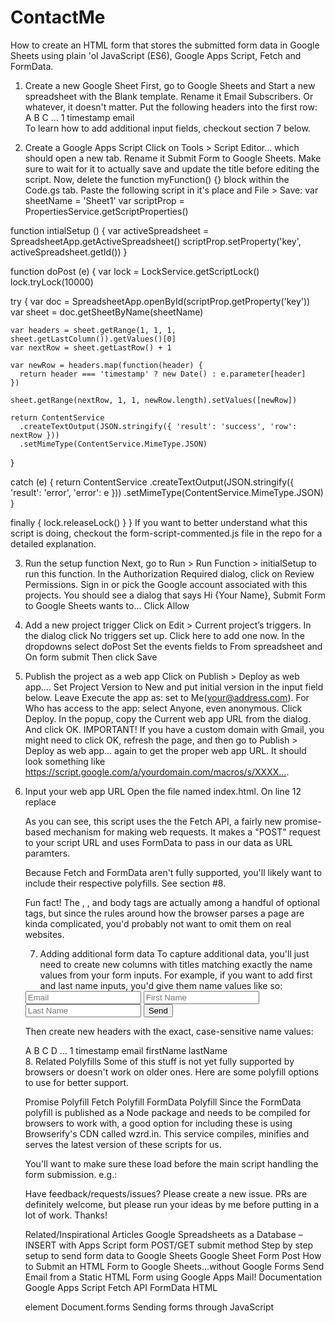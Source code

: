 # ContactMe

How to create an HTML form that stores the submitted form data in Google Sheets using plain 'ol JavaScript (ES6), Google Apps Script, Fetch and FormData.
1. Create a new Google Sheet
First, go to Google Sheets and Start a new spreadsheet with the Blank template.
Rename it Email Subscribers. Or whatever, it doesn't matter.
Put the following headers into the first row:
A	B	C	...
1	timestamp	email		
To learn how to add additional input fields, checkout section 7 below.

2. Create a Google Apps Script
Click on Tools > Script Editor… which should open a new tab.
Rename it Submit Form to Google Sheets. Make sure to wait for it to actually save and update the title before editing the script.
Now, delete the function myFunction() {} block within the Code.gs tab.
Paste the following script in it's place and File > Save:
var sheetName = 'Sheet1'
var scriptProp = PropertiesService.getScriptProperties()

function intialSetup () {
  var activeSpreadsheet = SpreadsheetApp.getActiveSpreadsheet()
  scriptProp.setProperty('key', activeSpreadsheet.getId())
}

function doPost (e) {
  var lock = LockService.getScriptLock()
  lock.tryLock(10000)

  try {
    var doc = SpreadsheetApp.openById(scriptProp.getProperty('key'))
    var sheet = doc.getSheetByName(sheetName)

    var headers = sheet.getRange(1, 1, 1, sheet.getLastColumn()).getValues()[0]
    var nextRow = sheet.getLastRow() + 1

    var newRow = headers.map(function(header) {
      return header === 'timestamp' ? new Date() : e.parameter[header]
    })

    sheet.getRange(nextRow, 1, 1, newRow.length).setValues([newRow])

    return ContentService
      .createTextOutput(JSON.stringify({ 'result': 'success', 'row': nextRow }))
      .setMimeType(ContentService.MimeType.JSON)
  }

  catch (e) {
    return ContentService
      .createTextOutput(JSON.stringify({ 'result': 'error', 'error': e }))
      .setMimeType(ContentService.MimeType.JSON)
  }

  finally {
    lock.releaseLock()
  }
}
If you want to better understand what this script is doing, checkout the form-script-commented.js file in the repo for a detailed explanation.

3. Run the setup function
Next, go to Run > Run Function > initialSetup to run this function.
In the Authorization Required dialog, click on Review Permissions.
Sign in or pick the Google account associated with this projects.
You should see a dialog that says Hi {Your Name}, Submit Form to Google Sheets wants to...
Click Allow
4. Add a new project trigger
Click on Edit > Current project’s triggers.
In the dialog click No triggers set up. Click here to add one now.
In the dropdowns select doPost
Set the events fields to From spreadsheet and On form submit
Then click Save
5. Publish the project as a web app
Click on Publish > Deploy as web app….
Set Project Version to New and put initial version in the input field below.
Leave Execute the app as: set to Me(your@address.com).
For Who has access to the app: select Anyone, even anonymous.
Click Deploy.
In the popup, copy the Current web app URL from the dialog.
And click OK.
IMPORTANT! If you have a custom domain with Gmail, you might need to click OK, refresh the page, and then go to Publish > Deploy as web app… again to get the proper web app URL. It should look something like https://script.google.com/a/yourdomain.com/macros/s/XXXX….

6. Input your web app URL
Open the file named index.html. On line 12 replace <SCRIPT URL> with your script url:

<form name="submit-to-google-sheet">
  <input name="email" type="email" placeholder="Email" required>
  <button type="submit">Send</button>
</form>

<script>
  const scriptURL = '<SCRIPT URL>'
  const form = document.forms['submit-to-google-sheet']

  form.addEventListener('submit', e => {
    e.preventDefault()
    fetch(scriptURL, { method: 'POST', body: new FormData(form)})
      .then(response => console.log('Success!', response))
      .catch(error => console.error('Error!', error.message))
  })
</script>
As you can see, this script uses the the Fetch API, a fairly new promise-based mechanism for making web requests. It makes a "POST" request to your script URL and uses FormData to pass in our data as URL paramters.

Because Fetch and FormData aren't fully supported, you'll likely want to include their respective polyfills. See section #8.

Fun fact! The <html>, <head>, and body tags are actually among a handful of optional tags, but since the rules around how the browser parses a page are kinda complicated, you'd probably not want to omit them on real websites.

7. Adding additional form data
To capture additional data, you'll just need to create new columns with titles matching exactly the name values from your form inputs. For example, if you want to add first and last name inputs, you'd give them name values like so:

<form name="submit-to-google-sheet">
  <input name="email" type="email" placeholder="Email" required>
  <input name="firstName" type="text" placeholder="First Name">
  <input name="lastName" type="text" placeholder="Last Name">
  <button type="submit">Send</button>
</form>
Then create new headers with the exact, case-sensitive name values:

A	B	C	D	...
1	timestamp	email	firstName	lastName	
8. Related Polyfills
Some of this stuff is not yet fully supported by browsers or doesn't work on older ones. Here are some polyfill options to use for better support.

Promise Polyfill
Fetch Polyfill
FormData Polyfill
Since the FormData polyfill is published as a Node package and needs to be compiled for browsers to work with, a good option for including these is using Browserify's CDN called wzrd.in. This service compiles, minifies and serves the latest version of these scripts for us.

You'll want to make sure these load before the main script handling the form submission. e.g.:

<script src="https://wzrd.in/standalone/formdata-polyfill"></script>
<script src="https://wzrd.in/standalone/promise-polyfill@latest"></script>
<script src="https://wzrd.in/standalone/whatwg-fetch@latest"></script>

<script>
  const scriptURL = '<SCRIPT URL>'
  const form = document.forms['submit-to-google-sheet']
  ...
</script>
Have feedback/requests/issues?
Please create a new issue. PRs are definitely welcome, but please run your ideas by me before putting in a lot of work. Thanks!

Related/Inspirational Articles
Google Spreadsheets as a Database – INSERT with Apps Script form POST/GET submit method
Step by step setup to send form data to Google Sheets
Google Sheet Form Post
How to Submit an HTML Form to Google Sheets…without Google Forms
Send Email from a Static HTML Form using Google Apps Mail!
Documentation
Google Apps Script
Fetch API
FormData
HTML <form> element
Document.forms
Sending forms through JavaScript
